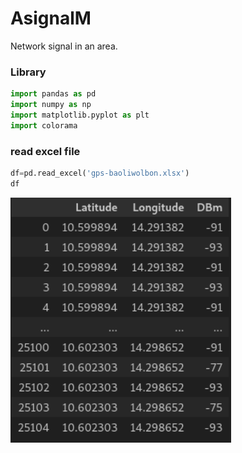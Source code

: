 # AsignalM
Network signal in an area.
### Library
```python
import pandas as pd
import numpy as np
import matplotlib.pyplot as plt
import colorama 
```
### read excel file
```python
df=pd.read_excel('gps-baoliwolbon.xlsx')
df
```
<img src="data1.png" width="70%">
